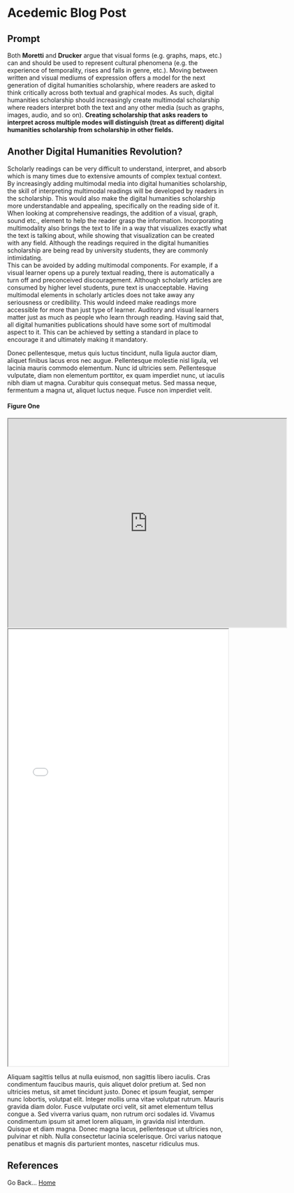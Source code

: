 <h1>Acedemic Blog Post</h1>

<h2>Prompt</h2>
Both <b>Moretti</b> and <b>Drucker</b> argue that visual forms (e.g. graphs, maps, etc.) can and should be used to represent cultural phenomena (e.g. the experience of temporality, rises and falls in genre, etc.). Moving between written and visual mediums of expression offers a model for the next generation of digital humanities scholarship, where readers are asked to think critically across both textual and graphical modes. As such, digital humanities scholarship should increasingly create multimodal scholarship where readers interpret both the text and any other media (such as graphs, images, audio, and so on). <b>Creating scholarship that asks readers to interpret across multiple modes will distinguish (treat as different) digital humanities scholarship from scholarship in other fields.</b> 

<h2>Another Digital Humanities Revolution?</h2>
<!-- Intro -->
Scholarly readings can be very difficult to understand, interpret, and absorb which is many times due to extensive amounts of complex textual context. By increasingly adding multimodal media into digital humanities scholarship, the skill of interpreting multimodal readings will be developed by readers in the scholarship. This would also make the digital humanities scholarship more understandable and appealing, specifically on the reading side of it. When looking at comprehensive readings, the addition of a visual, graph, sound etc.,  element to help the reader grasp the information. Incorporating multimodality also brings the text to life in a way that visualizes exactly what the text is talking about, while showing that visualization can be created with any field. Although the readings required in the digital humanities scholarship are being read by university students, they are commonly intimidating. 
</br>
This can be avoided by adding multimodal components. For example, if a visual learner opens up a purely textual reading, there is automatically a turn off and  preconceived discouragement. Although scholarly articles are consumed by higher level students, pure text is unacceptable. Having multimodal elements in scholarly articles does not take away any seriousness or credibility. This would indeed make readings more accessible for more than just type of learner. Auditory and visual learners matter just as much as people who learn through reading. Having said that, all digital humanities publications should have some sort of multimodal aspect to it. This can be achieved by setting a standard in place to encourage it and ultimately making it mandatory.  
</br>

<!-- Morretti & Drucker -->
Donec pellentesque, metus quis luctus tincidunt, nulla ligula auctor diam, aliquet finibus lacus eros nec augue. Pellentesque molestie nisl ligula, vel lacinia mauris commodo elementum. Nunc id ultricies sem. Pellentesque vulputate, diam non elementum porttitor, ex quam imperdiet nunc, ut iaculis nibh diam ut magna. Curabitur quis consequat metus. Sed massa neque, fermentum a magna ut, aliquet luctus neque. Fusce non imperdiet velit.

<!-- Voyant -->


<h4>Figure One</h4>
<!--	Exported from Voyant Tools (voyant-tools.org).
The iframe src attribute below uses a relative protocol to better function with both
http and https sites, but if you're embedding this into a local web page (file protocol)
you should add an explicit protocol (https if you're using voyant-tools.org, otherwise
it depends on this server.
Feel free to change the height and width values or other styling below: -->
<iframe style='width: 637px; height: 477px;' src='https://voyant-tools.org/tool/Cirrus/?visible=35&corpus=5ef49eef5dd42c75f80f6336a240f1fa'></iframe>

<iframe style='width: 100%; height: 1000px;' src="processing/index.html"></iframe>

<!-- DM versus Other feilds -->
Aliquam sagittis tellus at nulla euismod, non sagittis libero iaculis. Cras condimentum faucibus mauris, quis aliquet dolor pretium at. Sed non ultricies metus, sit amet tincidunt justo. Donec et ipsum feugiat, semper nunc lobortis, volutpat elit. Integer mollis urna vitae volutpat rutrum. Mauris gravida diam dolor. Fusce vulputate orci velit, sit amet elementum tellus congue a. Sed viverra varius quam, non rutrum orci sodales id. Vivamus condimentum ipsum sit amet lorem aliquam, in gravida nisl interdum. Quisque et diam magna. Donec magna lacus, pellentesque ut ultricies non, pulvinar et nibh. Nulla consectetur lacinia scelerisque. Orci varius natoque penatibus et magnis dis parturient montes, nascetur ridiculus mus.

<h2>References</h2>


Go Back... [Home](README.md)


